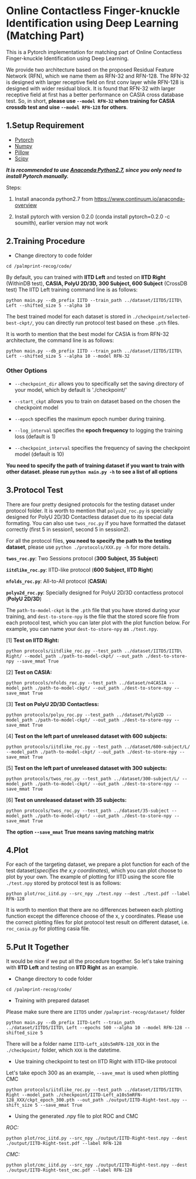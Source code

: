 # Online Contactless Finger-knuckle Identification using Deep Learning (Matching Part)

This is a Pytorch implementation for matching part of Online Contactless Finger-knuckle Identification using Deep Learning.

We provide two architecture based on the proposed Residual Feature Network (RFN), which we name them as RFN-32 and RFN-128. The RFN-32 is designed with larger receptive field on first conv layer while RFN-128 is designed with wider residual block. It is found that RFN-32 with larger receptive field at first has a better performance on CASIA cross database test. So, in short, **please use `--model RFN-32` when training for CASIA crossdb test and uise `--model RFN-128` for others**.


## 1.Setup Requirement

* [Pytorch](http://pytorch.org/)
* [Numpy](www.numpy.org/)
* [Pillow](https://pypi.python.org/pypi/Pillow/)
* [Scipy](https://www.scipy.org/)

***It is recommended to use [Anaconda Python2.7](https://www.continuum.io/anaconda-overview), since you only need to install Pytorch manually.***

Steps:

1. Install anaconda python2.7 from https://www.continuum.io/anaconda-overview

2. Install pytorch with version 0.2.0 (conda install pytorch=0.2.0 -c soumith), earlier version may not work

## 2.Training Procedure

* Change directory to code folder

```
cd /palmprint-recog/code/
```

By default, you can trained with **IITD Left** and tested on **IITD Right** (WithinDB test), **CASIA, PolyU 2D/3D, 300 Subject, 600 Subject** (CrossDB test) The IITD Left training command line is as follows:

```
python main.py --db_prefix IITD --train_path ../dataset/IITD5/IITD\ Left --shifted_size 5 --alpha 10
```

The best trained model for each dataset is stored in `./checkpoint/selected-best-ckpt/`, you can directly run protocol test based on these `.pth` files.

It is worth to mention that the best model for CASIA is from RFN-32 architecture, the command line is as follows:

```
python main.py --db_prefix IITD --train_path ../dataset/IITD5/IITD\ Left --shifted_size 5 --alpha 10 --model RFN-32
```

### Other Options

* `--checkpoint_dir` allows you to specifically set the saving directory of your model, which by default is './checkpoint/'

* `--start_ckpt` allows you to train on dataset based on the chosen the checkpoint model

* `--epoch` specifies the maximum epoch number during training.

* `--log_interval` specifies the **epoch frequency** to logging the training loss (default is 1)

* `--checkpoint_interval` specifies the frequency of saving the checkpoint model (default is 10)

**You need to specify the path of training dataset if you want to train with other dataset. please run `python main.py -h` to see a list of all options**

## 3.Protocol Test

There are four pretty designed protocols for the testing dataset under protocol folder. It is worth to mention that `polyu2d_roc.py` is specially designed for PolyU 2D/3D Contactless dataset due to its special data formating. You can also use `twos_roc.py` if you have formatted the dataset correctly (first 5 in session1, second 5 in session2).

For all the protocol files, **you need to specify the path to the testing dataset**, please use `python ./protocols/XXX.py -h` for more details.

**`twos_roc.py`**: Two Sessions protocol (**300 Subject, 35 Subject**)

**`iitdlike_roc.py`**: IITD-like protocol (**600 Subject, IITD Right**)

**`nfolds_roc.py`**: All-to-All protocol (**CASIA**)

**`polyu2d_roc.py`**: Specially designed for PolyU 2D/3D contactless protocol (**PolyU 2D/3D**)

The `path-to-model-ckpt` is the `.pth` file that you have stored during your training, and `dest-to-store-npy` is the file that the stored score file from each protocol test, which you can later plot with the plot function below. For example, you can name your `dest-to-store-npy` as `./test.npy`.

[1] **Test on IITD Right:**

```
python protocols/iitdlike_roc.py --test_path ../dataset/IITD5/IITD\ Right/ --model_path ./path-to-model-ckpt/ --out_path ./dest-to-store-npy --save_mmat True
```

[2] **Test on CASIA:**

```
python protocols/nfolds_roc.py --test_path ../dataset/n4CASIA --model_path ./path-to-model-ckpt/ --out_path ./dest-to-store-npy --save_mmat True
```

[3] **Test on PolyU 2D/3D Contactless:**

```
python protocols/polyu_roc.py --test_path ../dataset/PolyU2D --model_path ./path-to-model-ckpt/ --out_path ./dest-to-store-npy --save_mmat True
```

[4] **Test on the left part of unreleased dataset with 600 subjects:**

```
python protocols/iitdlike_roc.py --test_path ../dataset/600-subject/L/ --model_path ./path-to-model-ckpt/ --out_path ./dest-to-store-npy --save_mmat True
```

[5] **Test on the left part of unreleased dataset with 300 subjects:**

```
python protocols/twos_roc.py --test_path ../dataset/300-subject/L/ --model_path ./path-to-model-ckpt/ --out_path ./dest-to-store-npy --save_mmat True
```

[6] **Test on unreleased dataset with 35 subjects:**

```
python protocols/twos_roc.py --test_path ../dataset/35-subject --model_path ./path-to-model-ckpt/ --out_path ./dest-to-store-npy --save_mmat True
```

**The option `--save_mmat` True means saving matching matrix**


## 4.Plot

For each of the targeting dataset, we prepare a plot function for each of the test dataset(*specifies the x,y coordinates*), which you can plot choose to plot by your own. The example of plotting for IITD using the score file `./test.npy` stored by protocol test is as follows: 

```
python plot/roc_iitd.py --src_npy ./test.npy --dest ./test.pdf --label RFN-128
```

It is worth to mention that there are no differences between each plotting function except the difference choose of the x, y coordinates. Please use the correct plotting files for plot protocol test result on different dataset, i.e. `roc_casia.py` for plotting casia file.

## 5.Put It Together

It would be nice if we put all the procedure together. So let's take training with **IITD Left** and testing on **IITD Right** as an example.

* Change directory to code folder

```
cd /palmprint-recog/code/
```

* Training with prepared dataset

Please make sure there are `IITD5` under `/palmprint-recog/dataset/` folder

```
python main.py --db_prefix IITD-Left --train_path ../dataset/IITD5/IITD\ Left --epochs 500 --alpha 10 --model RFN-128 --shifted_size 5
```

There will be a folder name `IITD-Left_a10s5mRFN-128_XXX` in the `./checkpoint/` folder, which `XXX` is the datetime.

* Use training checkpoint to test on IITD Right with IITD-like protocol

Let's take epoch 300 as an example, `--save_mmat` is used when plotting CMC

```
python protocols/iitdlike_roc.py --test_path ../dataset/IITD5/IITD\ Right --model_path ./checkpoint/IITD-Left_a10s5mRFN-128_XXX/ckpt_epoch_300.pth --out_path ./output/IITD-Right-test.npy --shift_size 5 --save_mmat True
```

* Using the generated .npy file to plot ROC and CMC

*ROC:*

```
python plot/roc_iitd.py --src_npy ./output/IITD-Right-test.npy --dest ./output/IITD-Right-test.pdf --label RFN-128
```

*CMC:*

```
python plot/cmc_iitd.py --src_npy ./output/IITD-Right-test.npy --dest ./output/IITD-Right-test_cmc.pdf --label RFN-128
```